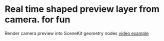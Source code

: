 Real time shaped preview layer from camera. for fun
================================

Render camera preview into SceneKit geometry nodes
[video example](https://youtu.be/YQn47GDyX94)

